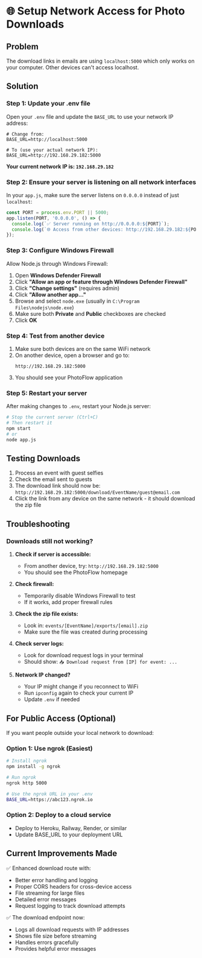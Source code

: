 # 🌐 Setup Network Access for Photo Downloads

## Problem
The download links in emails are using `localhost:5000` which only works on your computer. Other devices can't access localhost.

## Solution

### Step 1: Update your .env file

Open your `.env` file and update the `BASE_URL` to use your network IP address:

```env
# Change from:
BASE_URL=http://localhost:5000

# To (use your actual network IP):
BASE_URL=http://192.168.29.182:5000
```

**Your current network IP is: `192.168.29.182`**

### Step 2: Ensure your server is listening on all network interfaces

In your `app.js`, make sure the server listens on `0.0.0.0` instead of just `localhost`:

```javascript
const PORT = process.env.PORT || 5000;
app.listen(PORT, '0.0.0.0', () => {
  console.log(`✅ Server running on http://0.0.0.0:${PORT}`);
  console.log(`🌐 Access from other devices: http://192.168.29.182:${PORT}`);
});
```

### Step 3: Configure Windows Firewall

Allow Node.js through Windows Firewall:

1. Open **Windows Defender Firewall**
2. Click **"Allow an app or feature through Windows Defender Firewall"**
3. Click **"Change settings"** (requires admin)
4. Click **"Allow another app..."**
5. Browse and select `node.exe` (usually in `C:\Program Files\nodejs\node.exe`)
6. Make sure both **Private** and **Public** checkboxes are checked
7. Click **OK**

### Step 4: Test from another device

1. Make sure both devices are on the same WiFi network
2. On another device, open a browser and go to:
   ```
   http://192.168.29.182:5000
   ```
3. You should see your PhotoFlow application

### Step 5: Restart your server

After making changes to `.env`, restart your Node.js server:

```bash
# Stop the current server (Ctrl+C)
# Then restart it
npm start
# or
node app.js
```

## Testing Downloads

1. Process an event with guest selfies
2. Check the email sent to guests
3. The download link should now be: `http://192.168.29.182:5000/download/EventName/guest@email.com`
4. Click the link from any device on the same network - it should download the zip file

## Troubleshooting

### Downloads still not working?

1. **Check if server is accessible:**
   - From another device, try: `http://192.168.29.182:5000`
   - You should see the PhotoFlow homepage

2. **Check firewall:**
   - Temporarily disable Windows Firewall to test
   - If it works, add proper firewall rules

3. **Check the zip file exists:**
   - Look in: `events/[EventName]/exports/[email].zip`
   - Make sure the file was created during processing

4. **Check server logs:**
   - Look for download request logs in your terminal
   - Should show: `📥 Download request from [IP] for event: ...`

5. **Network IP changed?**
   - Your IP might change if you reconnect to WiFi
   - Run `ipconfig` again to check your current IP
   - Update `.env` if needed

## For Public Access (Optional)

If you want people outside your local network to download:

### Option 1: Use ngrok (Easiest)
```bash
# Install ngrok
npm install -g ngrok

# Run ngrok
ngrok http 5000

# Use the ngrok URL in your .env
BASE_URL=https://abc123.ngrok.io
```

### Option 2: Deploy to a cloud service
- Deploy to Heroku, Railway, Render, or similar
- Update BASE_URL to your deployment URL

## Current Improvements Made

✅ Enhanced download route with:
- Better error handling and logging
- Proper CORS headers for cross-device access
- File streaming for large files
- Detailed error messages
- Request logging to track download attempts

✅ The download endpoint now:
- Logs all download requests with IP addresses
- Shows file size before streaming
- Handles errors gracefully
- Provides helpful error messages

